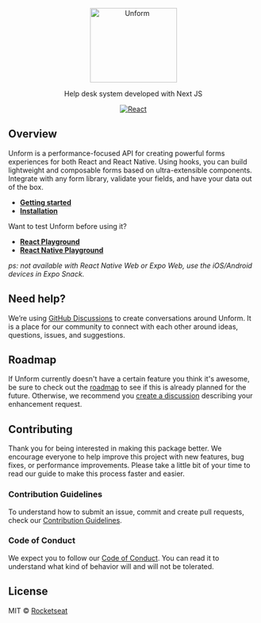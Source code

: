 <p align="center">
  <a href="https://unform.dev">
    <img src="https://storage.googleapis.com/golden-wind/unform/unform.svg" height="150" width="175" alt="Unform" />
  </a>
</p>

<p align="center">Help desk system developed with Next JS</p>

<div align="center">

[![React](https://simpleicons.org/icons/react.svg)](https://pt-br.reactjs.org/)<space><space>

</div>

## Overview

Unform is a performance-focused API for creating powerful forms experiences for both React and React Native. Using hooks, you can build lightweight and composable forms based on ultra-extensible components. Integrate with any form library, validate your fields, and have your data out of the box.

- **[Getting started](https://unform-rocketseat.vercel.app/quick-start)**
- **[Installation](https://unform-rocketseat.vercel.app/installation)**

Want to test Unform before using it?

- **[React Playground](https://codesandbox.io/embed/agitated-tdd-uf177?autoresize=1&expanddevtools=1&fontsize=14&hidenavigation=1&theme=dark)**
- **[React Native Playground](https://snack.expo.io/@diego3g/1e9fb3)**

_ps: not available with React Native Web or Expo Web, use the iOS/Android devices in Expo Snack._

## Need help?

We’re using [GitHub Discussions](https://github.com/unform/unform/discussions) to create conversations around Unform. It is a place for our community to connect with each other around ideas, questions, issues, and suggestions.

## Roadmap

If Unform currently doesn't have a certain feature you think it's awesome, be sure to check out the [roadmap](https://www.notion.so/Unform-public-roadmap-e4dff9e2053c4475b162cd19914eab02) to see if this is already planned for the future. Otherwise, we recommend you [create a discussion](https://github.com/unform/unform/discussions/new?category=ideas) describing your enhancement request.

## Contributing

Thank you for being interested in making this package better. We encourage everyone to help improve this project with new features, bug fixes, or performance improvements. Please take a little bit of your time to read our guide to make this process faster and easier.

### Contribution Guidelines

To understand how to submit an issue, commit and create pull requests, check our [Contribution Guidelines](/.github/CONTRIBUTING.md).

### Code of Conduct

We expect you to follow our [Code of Conduct](/.github/CODE_OF_CONDUCT.md). You can read it to understand what kind of behavior will and will not be tolerated.

## License

MIT © [Rocketseat](https://github.com/Rocketseat)
